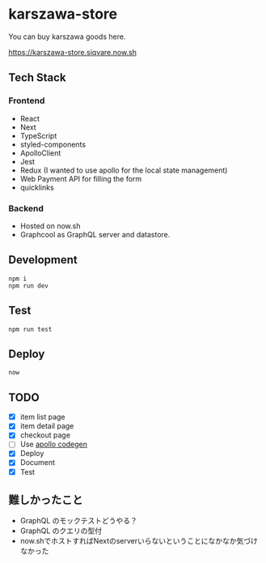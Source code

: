 # karszawa-store

You can buy karszawa goods here.

https://karszawa-store.siqvare.now.sh

## Tech Stack

### Frontend

- React
- Next
- TypeScript
- styled-components
- ApolloClient
- Jest
- Redux (I wanted to use apollo for the local state management)
- Web Payment API for filling the form
- quicklinks

### Backend

- Hosted on now.sh
- Graphcool as GraphQL server and datastore.

## Development

```
npm i
npm run dev
```

## Test

```
npm run test
```

## Deploy

```
now
```

## TODO

- [x] item list page
- [x] item detail page
- [x] checkout page
- [ ] Use [apollo codegen](https://github.com/apollographql/apollo-tooling)
- [x] Deploy
- [x] Document
- [x] Test

## 難しかったこと

- GraphQL のモックテストどうやる？
- GraphQL のクエリの型付
- now.shでホストすればNextのserverいらないということになかなか気づけなかった
